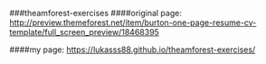 ###theamforest-exercises
####original page:
http://preview.themeforest.net/item/burton-one-page-resume-cv-template/full_screen_preview/18468395

####my page: 
https://lukasss88.github.io/theamforest-exercises/